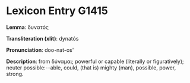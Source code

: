 # Lexicon Entry G1415

**Lemma**: δυνατός

**Transliteration (xlit)**: dynatós

**Pronunciation**: doo-nat-os'

**Description**:
from δύναμαι; powerful or capable (literally or figuratively); neuter possible:--able, could, (that is) mighty (man), possible, power, strong.

